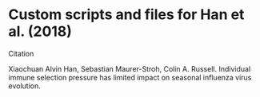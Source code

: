 # Custom scripts and files for Han et al. (2018)

Citation

Xiaochuan Alvin Han, Sebastian Maurer-Stroh, Colin A. Russell. Individual immune selection pressure has limited impact on seasonal influenza virus evolution.
